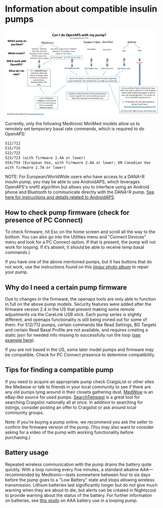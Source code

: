 # Information about compatible insulin pumps

!["Can I do OpenAPS with this pump?"](../Can_I_close_the_loop_with_this_pump_May_20_2016.jpg "Can I do OpenAPS with this pump?")

Currently, only the following Medtronic MiniMed models allow us to remotely set temporary basal rate commands, which is required to do OpenAPS:

    512/712
    515/715
    522/722
    523/723 (with firmware 2.4A or lower)
    554/754 (European Veo, with firmware 2.6A or lower; OR Canadian Veo with firmware 2.7A or lower)

NOTE: For European/WorldWide users who have access to a DANA`*`R insulin pump, you may be able to use AndroidAPS, which leverages OpenAPS's oref0 algorithm but allows you to interface using an Android phone and Bluetooth to communicate directly with the DANA`*`R pump. [See here for instructions and details related to AndroidAPS](https://github.com/MilosKozak/AndroidAPS).

## How to check pump firmware (check for presence of PC Connect)

To check firmware, hit Esc on the home screen and scroll all the way to the bottom. You can also go into the Utilities menu and "Connect Devices" menu and look for a PC Connect option. If that is present, the pump will not work for looping. If it’s absent, it should be able to receive temp basal commands.)

If you have one of the above mentioned pumps, but it has buttons that do not work, use the instructions found on this [Imgur photo album](http://imgur.com/a/iOXAP) to repair your pump.

## Why do I need a certain pump firmware

Due to changes in the firmware, the openaps tools are only able to function in
full on the above pump models. Security features were added after the firmware
version 2.4 in the US that prevent making some remote adjustments via the CareLink USB
stick. Each pump series is slightly different, and openaps functionality is
still being ironed out for some of them. For 512/712 pumps, certain commands
like Read Settings, BG Targets and certain Read Basal Profile are not available,
and requires creating a static json for needed info missing to successfully run
the loop ([see example here](http://bit.ly/1itCsRl)).

If you are not based in the US, some later model pumps and firmware may be compatible. Check for PC Connect presence to determine compatibility.

## Tips for finding a compatible pump

If you need to acquire an appropriate pump check CraigsList or other sites like
Medwow or talk to friends in your local community to see if there are any old
pumps lying around in their closets gathering dust. [MedWow](http://www.medwow.com) is an eBay-like source for used pumps. [SearchTempest](http://www.searchtempest.com) is a great tool for searching Craigslist nationally all at once. In addition to searching for listings, consider posting an offer to Craigslist or ask around local community groups.

Note: If you're buying a pump online, we recommend you ask the seller to confirm the
firmware version of the pump. (You may also want to consider asking for a video
of the pump with working functionality before purchasing.)

## Battery usage

Repeated wireless communication with the pump drains the battery quite quickly.
With a loop running every five minutes, a standard alkaline AAA—recommended by
Medtronic—lasts somewhere between four to six days before the pump goes to a
"Low Battery" state and stops allowing wireless transmission. Lithium batteries
last significantly longer but do not give much warning when they are about to
die, but alerts can be created in Nightscout to provide warning about the status of the
battery. For further information on batteries, see
[this study](https://gist.github.com/channemann/0a81661b78703fcb8da6) on AAA
battery use in a looping pump.
